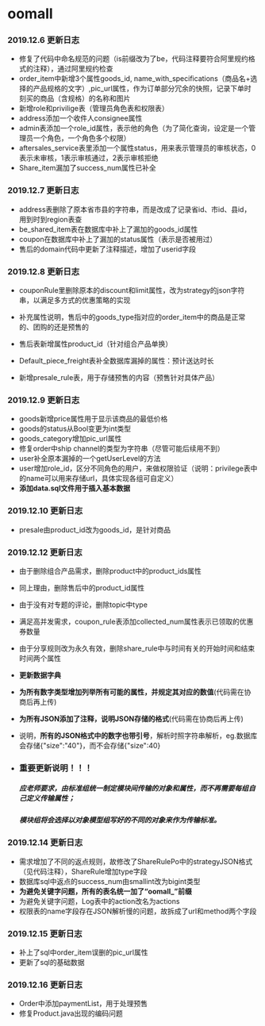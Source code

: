 # oomall

### 2019.12.6 更新日志

- 修复了代码中命名规范的问题（is前缀改为了be，代码注释要符合阿里规约格式的注释），通过阿里规约检查
- order_item中新增3个属性goods_id, name_with_specifications（商品名+选择的产品规格的文字）,pic_url属性，作为订单部分冗余的快照，记录下单时刻买的商品（含规格）的名称和图片
- 新增role和privilige表（管理员角色表和权限表）
- address添加一个收件人consignee属性
- admin表添加一个role_id属性，表示他的角色（为了简化查询，设定是一个管理员一个角色，一个角色多个权限）
- aftersales_service表里添加一个属性status，用来表示管理员的审核状态，0表示未审核，1表示审核通过，2表示审核拒绝
- Share_item漏加了success_num属性已补全

### 2019.12.7 更新日志

- address表删除了原本省市县的字符串，而是改成了记录省id、市id、县id，用到时到region表查
- be_shared_item表在数据库中补上了漏加的goods_id属性
- coupon在数据库中补上了漏加的status属性（表示是否被用过）
- 售后的domain代码中更新了注释描述，增加了userid字段

### 2019.12.8 更新日志

- couponRule里删除原本的discount和limit属性，改为strategy的json字符串，以满足多方式的优惠策略的实现

- 补充属性说明，售后中的goods_type指对应的order_item中的商品是正常的、团购的还是预售的

- 售后表新增属性product_id（针对组合产品单换）

- Default_piece_freight表补全数据库漏掉的属性：预计送达时长 

- 新增presale_rule表，用于存储预售的内容（预售针对具体产品）


### 2019.12.9 更新日志

- goods新增price属性用于显示该商品的最低价格
- goods的status从Bool变更为int类型
- goods_category增加pic_url属性
- 修复order中ship channel的类型为字符串（尽管可能后续用不到）
- user补全原本漏掉的一个getUserLevel的方法
- user增加role_id，区分不同角色的用户，来做权限验证（说明：privilege表中的name可以用来存储url，具体实现各组可自定义）
- **添加data.sql文件用于插入基本数据**

### 2019.12.10 更新日志

- presale由product_id改为goods_id，是针对商品

### 2019.12.12 更新日志

- 由于删除组合产品需求，删除product中的product_ids属性

- 同上理由，删除售后中的product_id属性

- 由于没有对专题的评论，删除topic中type

- 满足高并发需求，coupon_rule表添加collected_num属性表示已领取的优惠券数量

- 由于分享规则改为永久有效，删除share_rule中与时间有关的开始时间和结束时间两个属性

- **更新数据字典**

- **为所有数字类型增加列举所有可能的属性，并规定其对应的数值**(代码需在协商后再上传)

- **为所有JSON添加了注释，说明JSON存储的格式**(代码需在协商后再上传)

- 说明，**所有的JSON格式中的数字也带引号**，解析时照字符串解析，eg.数据库会存储{"size":"40"}，而不会存储{"size":40}

- ### 重要更新说明！！！

  ##### 应老师要求，由标准组统一制定模块间传输的对象和属性，而不再需要每组自己定义传输属性；

  ##### 模块组将会选择以对象模型组写好的不同的对象来作为传输标准。

### 2019.12.14 更新日志

- 需求增加了不同的返点规则，故修改了ShareRulePo中的strategyJSON格式（见代码注释），ShareRule增加type字段
- 数据库sql中返点的success_num由smallint改为bigint类型
- **为避免关键字问题，所有的表名统一加了“oomall_”前缀**
- 为避免关键字问题，Log表中的action改名为actions
- 权限表的name字段存在JSON解析慢的问题，故拆成了url和method两个字段

### 2019.12.15 更新日志

- 补上了sql中order_item误删的pic_url属性
- 更新了sql的基础数据

### 2019.12.16 更新日志

- Order中添加paymentList，用于处理预售
- 修复Product.java出现的编码问题

